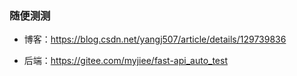### 随便测测

* 博客：https://blog.csdn.net/yangj507/article/details/129739836

* 后端：https://gitee.com/myjiee/fast-api_auto_test

